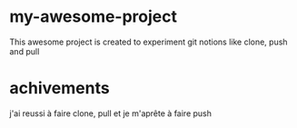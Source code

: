 # my-awesome-project
This awesome project is created to experiment git notions like clone, push and pull
# achivements 
j'ai reussi à faire clone, pull et je m'aprête à faire push

